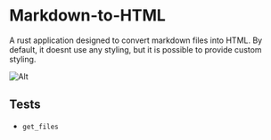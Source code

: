 # **Markdown-to-HTML**
A rust application designed to convert markdown files into HTML. By default, it doesnt use any styling, but it is possible to provide custom styling.

![Alt](https://repobeats.axiom.co/api/embed/6dea00d51565eae612b4e8d766fd63b65fc4c712.svg "Repobeats analytics image")

##  Tests
- `get_files`
